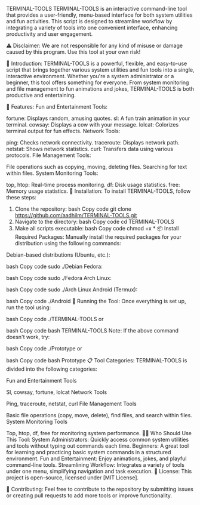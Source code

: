 TERMINAL-TOOLS
TERMINAL-TOOLS is an interactive command-line tool that provides a user-friendly, menu-based interface for both system utilities and fun activities. This script is designed to streamline workflow by integrating a variety of tools into one convenient interface, enhancing productivity and user engagement.

⚠️ Disclaimer:
We are not responsible for any kind of misuse or damage caused by this program. Use this tool at your own risk!

🎯 Introduction:
TERMINAL-TOOLS is a powerful, flexible, and easy-to-use script that brings together various system utilities and fun tools into a single, interactive environment. Whether you're a system administrator or a beginner, this tool offers something for everyone. From system monitoring and file management to fun animations and jokes, TERMINAL-TOOLS is both productive and entertaining.

🔧 Features:
Fun and Entertainment Tools:

fortune: Displays random, amusing quotes.
sl: A fun train animation in your terminal.
cowsay: Displays a cow with your message.
lolcat: Colorizes terminal output for fun effects.
Network Tools:

ping: Checks network connectivity.
traceroute: Displays network path.
netstat: Shows network statistics.
curl: Transfers data using various protocols.
File Management Tools:

File operations such as copying, moving, deleting files.
Searching for text within files.
System Monitoring Tools:

top, htop: Real-time process monitoring.
df: Disk usage statistics.
free: Memory usage statistics.
🚀 Installation:
To install TERMINAL-TOOLS, follow these steps:

1. Clone the repository:
bash
Copy code
git clone https://github.com/aadhilm/TERMINAL-TOOLS.git
2. Navigate to the directory:
bash
Copy code
cd TERMINAL-TOOLS
3. Make all scripts executable:
bash
Copy code
chmod +x *
📦 Install Required Packages:
Manually install the required packages for your distribution using the following commands:

Debian-based distributions (Ubuntu, etc.):

bash
Copy code
sudo ./Debian
Fedora:

bash
Copy code
sudo ./Fedora
Arch Linux:

bash
Copy code
sudo ./Arch Linux
Android (Termux):

bash
Copy code
./Android
🏃 Running the Tool:
Once everything is set up, run the tool using:

bash
Copy code
./TERMINAL-TOOLS
or

bash
Copy code
bash TERMINAL-TOOLS
Note: If the above command doesn't work, try:

bash
Copy code
./Prototype
or

bash
Copy code
bash Prototype
📋 Tool Categories:
TERMINAL-TOOLS is divided into the following categories:

Fun and Entertainment Tools

Sl, cowsay, fortune, lolcat
Network Tools

Ping, traceroute, netstat, curl
File Management Tools

Basic file operations (copy, move, delete), find files, and search within files.
System Monitoring Tools

Top, htop, df, free for monitoring system performance.
🧑‍💻 Who Should Use This Tool:
System Administrators: Quickly access common system utilities and tools without typing out commands each time.
Beginners: A great tool for learning and practicing basic system commands in a structured environment.
Fun and Entertainment: Enjoy animations, jokes, and playful command-line tools.
Streamlining Workflow: Integrates a variety of tools under one menu, simplifying navigation and task execution.
📝 License:
This project is open-source, licensed under [MIT License].

🤝 Contributing:
Feel free to contribute to the repository by submitting issues or creating pull requests to add more tools or improve functionality.
